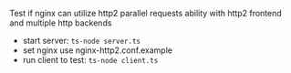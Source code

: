 Test if nginx can utilize http2 parallel requests ability with http2 frontend and multiple http backends

- start server: `ts-node server.ts`
- set nginx use nginx-http2.conf.example
- run client to test: `ts-node client.ts`
